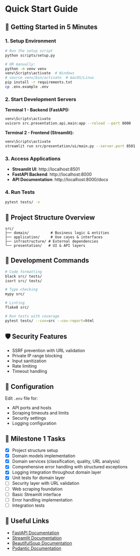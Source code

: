 # Quick Start Guide

## 🚀 Getting Started in 5 Minutes

### 1. Setup Environment
```bash
# Run the setup script
python scripts/setup.py

# OR manually:
python -m venv venv
venv\Scripts\activate  # Windows
# source venv/bin/activate  # macOS/Linux
pip install -r requirements.txt
cp .env.example .env
```

### 2. Start Development Servers

**Terminal 1 - Backend (FastAPI):**
```bash
venv\Scripts\activate
uvicorn src.presentation.api.main:app --reload --port 8000
```

**Terminal 2 - Frontend (Streamlit):**
```bash
venv\Scripts\activate
streamlit run src/presentation/ui/main.py --server.port 8501
```

### 3. Access Applications
- **Streamlit UI**: http://localhost:8501
- **FastAPI Backend**: http://localhost:8000
- **API Documentation**: http://localhost:8000/docs

### 4. Run Tests
```bash
pytest tests/ -v
```

## 📁 Project Structure Overview

```
src/
├── domain/          # Business logic & entities
├── application/     # Use cases & interfaces
├── infrastructure/ # External dependencies
└── presentation/   # UI & API layers
```

## 🔧 Development Commands

```bash
# Code formatting
black src/ tests/
isort src/ tests/

# Type checking
mypy src/

# Linting
flake8 src/

# Run tests with coverage
pytest tests/ --cov=src --cov-report=html
```

## 🛡️ Security Features

- SSRF prevention with URL validation
- Private IP range blocking
- Input sanitization
- Rate limiting
- Timeout handling

## 📝 Configuration

Edit `.env` file for:
- API ports and hosts
- Scraping timeouts and limits
- Security settings
- Logging configuration

## 🎯 Milestone 1 Tasks

- [x] Project structure setup
- [x] Domain models implementation
- [x] Domain services (classification, quality, URL analysis)
- [x] Comprehensive error handling with structured exceptions
- [x] Logging integration throughout domain layer
- [x] Unit tests for domain layer
- [ ] Security layer with URL validation
- [ ] Web scraping foundation
- [ ] Basic Streamlit interface
- [ ] Error handling implementation
- [ ] Integration tests

## 🔗 Useful Links

- [FastAPI Documentation](https://fastapi.tiangolo.com/)
- [Streamlit Documentation](https://docs.streamlit.io/)
- [BeautifulSoup Documentation](https://www.crummy.com/software/BeautifulSoup/bs4/doc/)
- [Pydantic Documentation](https://docs.pydantic.dev/)
